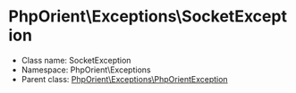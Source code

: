 PhpOrient\Exceptions\SocketException
===============






* Class name: SocketException
* Namespace: PhpOrient\Exceptions
* Parent class: [PhpOrient\Exceptions\PhpOrientException](PhpOrient-Exceptions-PhpOrientException)









